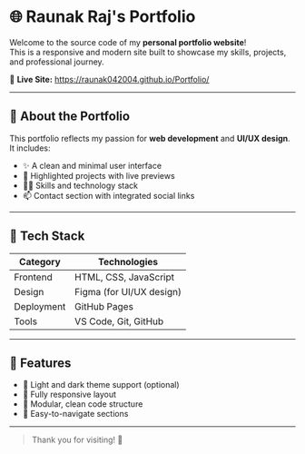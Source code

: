 # 🌐 Raunak Raj's Portfolio

Welcome to the source code of my **personal portfolio website**!  
This is a responsive and modern site built to showcase my skills, projects, and professional journey.

🔗 **Live Site:** https://raunak042004.github.io/Portfolio/

---

## 📌 About the Portfolio

This portfolio reflects my passion for **web development** and **UI/UX design**. It includes:

- ✨ A clean and minimal user interface
- 💼 Highlighted projects with live previews
- 👨‍💻 Skills and technology stack
- 📫 Contact section with integrated social links

---

## 🧠 Tech Stack

| Category    | Technologies                  |
|-------------|-------------------------------|
| Frontend    | HTML, CSS, JavaScript         |
| Design      | Figma (for UI/UX design)      |
| Deployment  | GitHub Pages                  |
| Tools       | VS Code, Git, GitHub          |

---

## 🚀 Features

- 🌙 Light and dark theme support (optional)
- 📱 Fully responsive layout
- 🧩 Modular, clean code structure
- 🔗 Easy-to-navigate sections
  
---

> Thank you for visiting! 🌟
